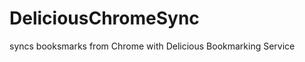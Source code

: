 DeliciousChromeSync
===================

syncs booksmarks from Chrome with Delicious Bookmarking Service
